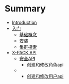 # Summary

* [Introduction](README.md)
* [入门](getting-started/README.md)
  * [基础概念](getting-started/basic-concept.md)
  * [安装](getting-started/installation.md)
  * [集群探索](getting-started/exploring-your-cluster/exploring-your-cluster.md)
* [X-PACK API](x-pack-api/README.md)
  * [安全API](x-pack-api/security-api/README.md)
    * 创建和修改角色api
  * * [创建和修改用户api](x-pack-api/security-api/create-or-update-user-api.md)



